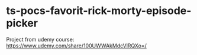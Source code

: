 # ts-pocs-favorit-rick-morty-episode-picker

Project from udemy course: https://www.udemy.com/share/100UWWAkMdcVlRQXo=/
